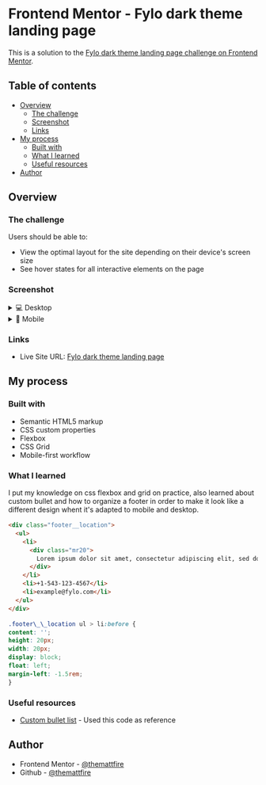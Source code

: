 # Frontend Mentor - Fylo dark theme landing page

This is a solution to the [Fylo dark theme landing page challenge on Frontend Mentor](https://www.frontendmentor.io/challenges/fylo-dark-theme-landing-page-5ca5f2d21e82137ec91a50fd).

## Table of contents

- [Overview](#overview)
  - [The challenge](#the-challenge)
  - [Screenshot](#screenshot)
  - [Links](#links)
- [My process](#my-process)
  - [Built with](#built-with)
  - [What I learned](#what-i-learned)
  - [Useful resources](#useful-resources)
- [Author](#author)

## Overview

### The challenge

Users should be able to:

- View the optimal layout for the site depending on their device's screen size
- See hover states for all interactive elements on the page

### Screenshot

<details>
  <summary>💻 Desktop</summary>
  <img src="./images/desktop-preview.png">
</details>

<details>
  <summary>📱 Mobile</summary>
  <img src="./images/mobile-preview.png">
</details>

### Links

- Live Site URL: [Fylo dark theme landing page](https://your-live-site-url.com)

## My process

### Built with

- Semantic HTML5 markup
- CSS custom properties
- Flexbox
- CSS Grid
- Mobile-first workflow

### What I learned

I put my knowledge on css flexbox and grid on practice, also learned about custom bullet and how to organize a footer in order to make it look like a different design whent it's adapted to mobile and desktop.

```html
<div class="footer__location">
  <ul>
    <li>
      <div class="mr20">
        Lorem ipsum dolor sit amet, consectetur adipiscing elit, sed do eiusmod tempor incididunt ut labore et dolore magna aliqua
      </div>
    </li>
    <li>+1-543-123-4567</li>
    <li>example@fylo.com</li>
  </ul>
</div>
```
```css
.footer\_\_location ul > li:before {
content: '';
height: 20px;
width: 20px;
display: block;
float: left;
margin-left: -1.5rem;
}
```

### Useful resources

- [Custom bullet list](https://codepen.io/mihai-peteu/pen/jOPObzz) - Used this code as reference

## Author

- Frontend Mentor - [@themattfire](https://www.frontendmentor.io/profile/themattfire)
- Github - [@themattfire](github.com/themattfire)
```

